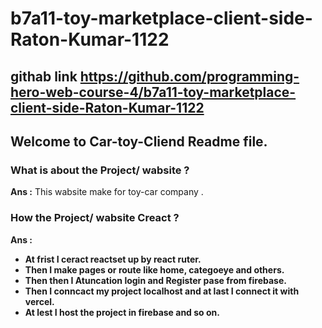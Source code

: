 
# b7a11-toy-marketplace-client-side-Raton-Kumar-1122


## githab link https://github.com/programming-hero-web-course-4/b7a11-toy-marketplace-client-side-Raton-Kumar-1122

## Welcome to Car-toy-Cliend Readme file.


### What is about the Project/ wabsite ?


**Ans :** This wabsite make for toy-car company .


### How the Project/ wabsite  Creact ?

**Ans :** 

+ __At frist I ceract reactset up by react ruter.__
+ __Then I make pages or route like home, categoeye and others.__
+ __Then then I Atuncation login and Register pase from firebase.__
+ __Then I conncact my project localhost and at last I connect it with vercel.__
+ __At lest I host the project in firebase and so on.__
